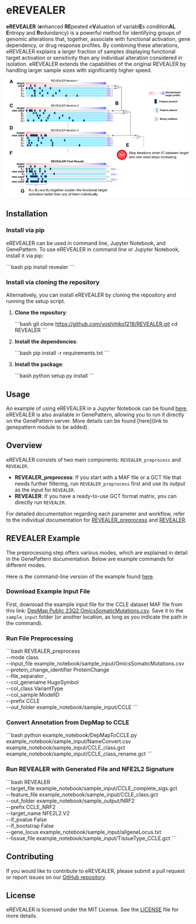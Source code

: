 
# eREVEALER

**eREVEALER** (**e**nhanced **RE**peated e**V**aluation of variabl**E**s condition**AL** **E**ntropy and **R**edundancy) is a powerful method for identifying groups of genomic alterations that, together, associate with functional activation, gene dependency, or drug response profiles. By combining these alterations, eREVEALER explains a larger fraction of samples displaying functional target activation or sensitivity than any individual alteration considered in isolation. eREVEALER extends the capabilities of the original REVEALER by handling larger sample sizes with significantly higher speed.

![Alt text](docs/images/REVEALER_schematic.png)

## Installation

### Install via pip

eREVEALER can be used in command line, Jupyter Notebook, and GenePattern. To use eREVEALER in command line or Jupyter Notebook, install it via pip:

\`\`\`bash
pip install revealer
\`\`\`

### Install via cloning the repository

Alternatively, you can install eREVEALER by cloning the repository and running the setup script.

1. **Clone the repository**:

    \`\`\`bash
    git clone https://github.com/yoshihiko1218/REVEALER.git
    cd REVEALER
    \`\`\`

2. **Install the dependencies**:

    \`\`\`bash
    pip install -r requirements.txt
    \`\`\`

3. **Install the package**:

    \`\`\`bash
    python setup.py install
    \`\`\`

## Usage

An example of using eREVEALER in a Jupyter Notebook can be found [here](example_notebook/REVEALER_Example.ipynb). eREVEALER is also available in GenePattern, allowing you to run it directly on the GenePattern server. More details can be found [here](link to genepattern module to be added).

## Overview

eREVEALER consists of two main components: `REVEALER_preprocess` and `REVEALER`. 

- **REVEALER_preprocess**: If you start with a MAF file or a GCT file that needs further filtering, run `REVEALER_preprocess` first and use its output as the input for `REVEALER`.
- **REVEALER**: If you have a ready-to-use GCT format matrix, you can directly run `REVEALER`.

For detailed documentation regarding each parameter and workflow, refer to the individual documentation for [REVEALER_preprocess](./REVEALER_preprocess_Documentation.md) and [REVEALER](./REVEALER_Documentation.md).

## REVEALER Example

The preprocessing step offers various modes, which are explained in detail in the GenePattern documentation. Below are example commands for different modes. 

Here is the command-line version of the example found [here](example_notebook/REVEALER_Example.ipynb).

### Download Example Input File

First, download the example input file for the CCLE dataset MAF file from this link: [DepMap Public 23Q2 OmicsSomaticMutations.csv](https://depmap.org/portal/download/all/?releasename=DepMap+Public+23Q2&filename=OmicsSomaticMutations.csv). Save it to the `sample_input` folder (or another location, as long as you indicate the path in the command).

### Run File Preprocessing

\`\`\`bash
REVEALER_preprocess \
    --mode class \
    --input_file example_notebook/sample_input/OmicsSomaticMutations.csv \
    --protein_change_identifier ProteinChange \
    --file_separator , \
    --col_genename HugoSymbol \
    --col_class VariantType \
    --col_sample ModelID \
    --prefix CCLE \
    --out_folder example_notebook/sample_input/CCLE
\`\`\`

### Convert Annotation from DepMap to CCLE

\`\`\`bash
python example_notebook/DepMapToCCLE.py example_notebook/sample_input/NameConvert.csv example_notebook/sample_input/CCLE_class.gct example_notebook/sample_input/CCLE_class_rename.gct
\`\`\`

### Run REVEALER with Generated File and NFE2L2 Signature

\`\`\`bash
REVEALER \
    --target_file example_notebook/sample_input/CCLE_complete_sigs.gct \
    --feature_file example_notebook/sample_input/CCLE_class.gct \
    --out_folder example_notebook/sample_output/NRF2 \
    --prefix CCLE_NRF2 \
    --target_name NFE2L2.V2 \
    --if_pvalue False \
    --if_bootstrap False \
    --gene_locus example_notebook/sample_input/allgeneLocus.txt \
    --tissue_file example_notebook/sample_input/TissueType_CCLE.gct
\`\`\`

## Contributing

If you would like to contribute to eREVEALER, please submit a pull request or report issues on our [GitHub repository](https://github.com/yoshihiko1218/REVEALER).

## License

eREVEALER is licensed under the MIT License. See the [LICENSE](LICENSE) file for more details.
